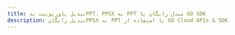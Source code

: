 ---title: تبدیل پاورپوینت بهPPT، PPSX به PPT مبدل رایگان یا GO SDKdescription: تبدیل رایگانPPSX به PPT با استفاده از GO Cloud APIs & SDK. همچنین اسناد Microsoft PowerPoint را در Cloud ایجاد، ویرایش و رندر کنید.---